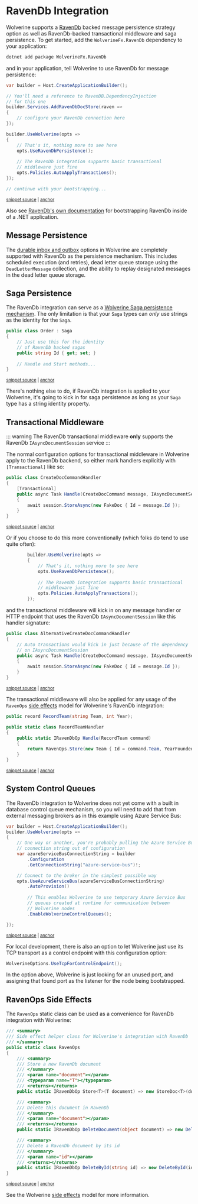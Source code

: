 # RavenDb Integration <Badge type="tip" text="3.0" />

Wolverine supports a [RavenDb](https://ravendb.net/) backed message persistence strategy
option as well as RavenDb-backed transactional middleware and saga persistence. To get started, add the `WolverineFx.RavenDb` dependency to your application:

```bash
dotnet add package WolverineFx.RavenDb
```

and in your application, tell Wolverine to use RavenDb for message persistence:

<!-- snippet: sample_bootstrapping_with_ravendb -->
<a id='snippet-sample_bootstrapping_with_ravendb'></a>
```cs
var builder = Host.CreateApplicationBuilder();

// You'll need a reference to RavenDB.DependencyInjection
// for this one
builder.Services.AddRavenDbDocStore(raven =>
{
    // configure your RavenDb connection here
});

builder.UseWolverine(opts =>
{
    // That's it, nothing more to see here
    opts.UseRavenDbPersistence();
    
    // The RavenDb integration supports basic transactional
    // middleware just fine
    opts.Policies.AutoApplyTransactions();
});

// continue with your bootstrapping...
```
<sup><a href='https://github.com/JasperFx/wolverine/blob/main/src/Persistence/RavenDbTests/DocumentationSamples.cs#L14-L37' title='Snippet source file'>snippet source</a> | <a href='#snippet-sample_bootstrapping_with_ravendb' title='Start of snippet'>anchor</a></sup>
<!-- endSnippet -->

Also see [RavenDb's own documentation](https://ravendb.net/docs/article-page/6.0/csharp/start/guides/aws-lambda/existing-project) for bootstrapping RavenDb inside of a .NET application. 

## Message Persistence

The [durable inbox and outbox](/guide/durability/) options in Wolverine are completely supported with 
RavenDb as the persistence mechanism. This includes scheduled execution (and retries), dead letter queue storage 
using the `DeadLetterMessage` collection, and the ability to replay designated messages in the dead letter queue
storage.

## Saga Persistence

The RavenDb integration can serve as a [Wolverine Saga persistence mechanism](/guide/durability/sagas). The only limitation is that
your `Saga` types can _only_ use strings as the identity for the `Saga`. 

<!-- snippet: sample_ravendb_saga -->
<a id='snippet-sample_ravendb_saga'></a>
```cs
public class Order : Saga
{
    // Just use this for the identity
    // of RavenDb backed sagas
    public string Id { get; set; }
    
    // Handle and Start methods...
}
```
<sup><a href='https://github.com/JasperFx/wolverine/blob/main/src/Persistence/RavenDbTests/DocumentationSamples.cs#L41-L52' title='Snippet source file'>snippet source</a> | <a href='#snippet-sample_ravendb_saga' title='Start of snippet'>anchor</a></sup>
<!-- endSnippet -->

There's nothing else to do, if RavenDb integration is applied to your Wolverine, it's going to kick in
for saga persistence as long as your `Saga` type has a string identity property.

## Transactional Middleware

::: warning
The RavenDb transactional middleware **only** supports the RavenDb `IAsyncDocumentSession` service
:::

The normal configuration options for transactional middleware in Wolverine apply to the RavenDb backend, so either
mark handlers explicitly with `[Transactional]` like so:

<!-- snippet: sample_using_transactional_with_raven -->
<a id='snippet-sample_using_transactional_with_raven'></a>
```cs
public class CreateDocCommandHandler
{
    [Transactional]
    public async Task Handle(CreateDocCommand message, IAsyncDocumentSession session)
    {
        await session.StoreAsync(new FakeDoc { Id = message.Id });
    }
}
```
<sup><a href='https://github.com/JasperFx/wolverine/blob/main/src/Persistence/RavenDbTests/DocumentationSamples.cs#L60-L71' title='Snippet source file'>snippet source</a> | <a href='#snippet-sample_using_transactional_with_raven' title='Start of snippet'>anchor</a></sup>
<!-- endSnippet -->

Or if you choose to do this more conventionally (which folks do tend to use quite often):

```csharp
        builder.UseWolverine(opts =>
        {
            // That's it, nothing more to see here
            opts.UseRavenDbPersistence();
            
            // The RavenDb integration supports basic transactional
            // middleware just fine
            opts.Policies.AutoApplyTransactions();
        });
```

and the transactional middleware will kick in on any message handler or HTTP endpoint that uses
the RavenDb `IAsyncDocumentSession` like this handler signature:

<!-- snippet: sample_raven_using_handler_for_auto_transactions -->
<a id='snippet-sample_raven_using_handler_for_auto_transactions'></a>
```cs
public class AlternativeCreateDocCommandHandler
{
    // Auto transactions would kick in just because of the dependency
    // on IAsyncDocumentSession
    public async Task Handle(CreateDocCommand message, IAsyncDocumentSession session)
    {
        await session.StoreAsync(new FakeDoc { Id = message.Id });
    }
}
```
<sup><a href='https://github.com/JasperFx/wolverine/blob/main/src/Persistence/RavenDbTests/DocumentationSamples.cs#L73-L85' title='Snippet source file'>snippet source</a> | <a href='#snippet-sample_raven_using_handler_for_auto_transactions' title='Start of snippet'>anchor</a></sup>
<!-- endSnippet -->

The transactional middleware will also be applied for any usage of the `RavenOps` [side effects](/guide/handlers/side-effects) model
for Wolverine's RavenDb integration:

<!-- snippet: sample_using_ravendb_side_effects -->
<a id='snippet-sample_using_ravendb_side_effects'></a>
```cs
public record RecordTeam(string Team, int Year);

public static class RecordTeamHandler
{
    public static IRavenDbOp Handle(RecordTeam command)
    {
        return RavenOps.Store(new Team { Id = command.Team, YearFounded = command.Year });
    }
}
```
<sup><a href='https://github.com/JasperFx/wolverine/blob/main/src/Persistence/RavenDbTests/transactional_middleware.cs#L47-L59' title='Snippet source file'>snippet source</a> | <a href='#snippet-sample_using_ravendb_side_effects' title='Start of snippet'>anchor</a></sup>
<!-- endSnippet -->

## System Control Queues

The RavenDb integration to Wolverine does not yet come with a built in database control queue
mechanism, so you will need to add that from external messaging brokers as in this example
using Azure Service Bus:

<!-- snippet: sample_enabling_azure_service_bus_control_queues -->
<a id='snippet-sample_enabling_azure_service_bus_control_queues'></a>
```cs
var builder = Host.CreateApplicationBuilder();
builder.UseWolverine(opts =>
{
    // One way or another, you're probably pulling the Azure Service Bus
    // connection string out of configuration
    var azureServiceBusConnectionString = builder
        .Configuration
        .GetConnectionString("azure-service-bus")!;

    // Connect to the broker in the simplest possible way
    opts.UseAzureServiceBus(azureServiceBusConnectionString)
        .AutoProvision()
        
        // This enables Wolverine to use temporary Azure Service Bus
        // queues created at runtime for communication between
        // Wolverine nodes
        .EnableWolverineControlQueues();

});
```
<sup><a href='https://github.com/JasperFx/wolverine/blob/main/src/Transports/Azure/Wolverine.AzureServiceBus.Tests/DocumentationSamples.cs#L193-L216' title='Snippet source file'>snippet source</a> | <a href='#snippet-sample_enabling_azure_service_bus_control_queues' title='Start of snippet'>anchor</a></sup>
<!-- endSnippet -->

For local development, there is also an option to let Wolverine just use its TCP transport
as a control endpoint with this configuration option:

```csharp
WolverineOptions.UseTcpForControlEndpoint();
```

In the option above, Wolverine is just looking for an unused port, and assigning that found port
as the listener for the node being bootstrapped. 

## RavenOps Side Effects

The `RavenOps` static class can be used as a convenience for RavenDb integration with Wolverine:

<!-- snippet: sample_ravenops -->
<a id='snippet-sample_ravenops'></a>
```cs
/// <summary>
/// Side effect helper class for Wolverine's integration with RavenDb
/// </summary>
public static class RavenOps
{
    /// <summary>
    /// Store a new RavenDb document
    /// </summary>
    /// <param name="document"></param>
    /// <typeparam name="T"></typeparam>
    /// <returns></returns>
    public static IRavenDbOp Store<T>(T document) => new StoreDoc<T>(document);

    /// <summary>
    /// Delete this document in RavenDb
    /// </summary>
    /// <param name="document"></param>
    /// <returns></returns>
    public static IRavenDbOp DeleteDocument(object document) => new DeleteByDoc(document);

    /// <summary>
    /// Delete a RavenDb document by its id
    /// </summary>
    /// <param name="id"></param>
    /// <returns></returns>
    public static IRavenDbOp DeleteById(string id) => new DeleteById(id);
}
```
<sup><a href='https://github.com/JasperFx/wolverine/blob/main/src/Persistence/Wolverine.RavenDb/IRavenDbOp.cs#L36-L66' title='Snippet source file'>snippet source</a> | <a href='#snippet-sample_ravenops' title='Start of snippet'>anchor</a></sup>
<!-- endSnippet -->

See the Wolverine [side effects](/guide/handlers/side-effects) model for more information. 





